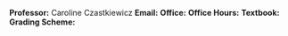 **Professor:** Caroline Czastkiewicz
**Email:**
**Office:**
**Office Hours:**
**Textbook:** 
**Grading Scheme:**

